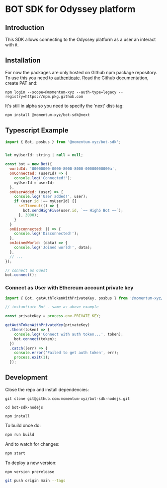 # BOT SDK for Odyssey platform

## Introduction

This SDK allows connecting to the Odyssey platform as a user an interact with it.

## Installation

For now the packages are only hosted on Github npm package repository.
To use this you need to [authenticate](https://docs.github.com/en/packages/working-with-a-github-packages-registry/working-with-the-npm-registry#authenticating-to-github-packages).
Read the Github documentation, create PAT and:

```shell
npm login --scope=@momentum-xyz --auth-type=legacy --registry=https://npm.pkg.github.com
```

It's still in alpha so you need to specify the 'next' dist-tag:

```bash
npm install @momentum-xyz/bot-sdk@next
```

## Typescript Example

```js
import { Bot, posbus } from '@momentum-xyz/bot-sdk';


let myUserId: string | null = null;

const bot = new Bot({
  worldId: '00000000-0000-8000-8000-00000000000a',
  onConnected: (userId) => {
    console.log('Connected!');
    myUserId = userId;
  },
  onUserAdded: (user) => {
    console.log('User added!', user);
    if (user.id !== myUserId) {{
      setTimeout(() => {
        bot.sendHighFive(user.id, `~~ High5 Bot ~~`);
      }, 3000);
    }
  }
  onDisconnected: () => {
    console.log('Disconnected!');
  },
  onJoinedWorld: (data) => {
    console.log('Joined world!', data);
  },
  // ...
});

// connect as Guest
bot.connect();
```

### Connect as User with Ethereum account private key

```js
import { Bot, getAuthTokenWithPrivateKey, posbus } from '@momentum-xyz/bot-sdk';

// instantiate Bot - same as above example

const privateKey = process.env.PRIVATE_KEY;

getAuthTokenWithPrivateKey(privateKey)
  .then((token) => {
    console.log('Connect with auth token...', token);
    bot.connect(token);
  })
  .catch((err) => {
    console.error('Failed to get auth token', err);
    process.exit(1);
  });
```

## Development

Close the repo and install dependencies:

```
git clone git@github.com:momentum-xyz/bot-sdk-nodejs.git

cd bot-sdk-nodejs

npm install
```

To build once do:

```bash
npm run build
```

And to watch for changes:

```bash
npm start
```

To deploy a new version:

```bash
npm version prerelease

git push origin main --tags
```
